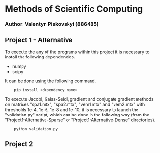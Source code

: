# Methods of Scientific Computing 
### Author: Valentyn Piskovskyi (886485)

## Project 1 - Alternative

To execute the any of the programs within this project it is necessary to install the following dependencies. 

- numpy
- scipy

It can be done using the following command.

```bash
    pip install <dependency name>
```

To execute Jacobi, Gaiss-Seidl, gradient and conjugate gradient methods on matrices "spa1.mtx", "spa2.mtx", "vem1.mtx" and "vem2.mtx" with thresholds 1e-4, 1e-6, 1e-8 and 1e-10, it is necessary to launch the "validation.py" script, which can be done in the following way (from the "Project1-Alternative-Sparse" or "Project1-Alternative-Dense" directories).

```bash
    python validation.py
```


## Project 2